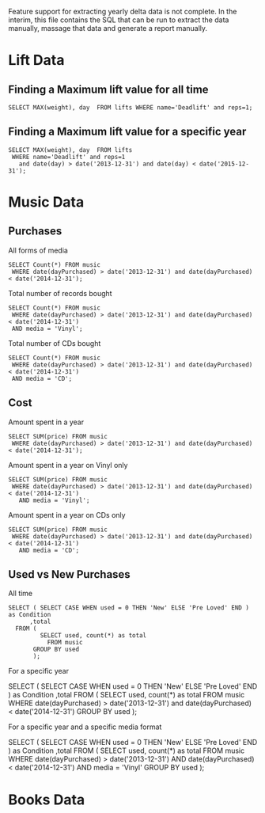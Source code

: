 

Feature support for extracting yearly delta data is not complete.  In the interim, this file contains the SQL that can
be run to extract the data manually, massage that data and generate a report manually.


# Lift Data #


## Finding a Maximum lift value for all time ##

    SELECT MAX(weight), day  FROM lifts WHERE name='Deadlift' and reps=1;


## Finding a Maximum lift value for a specific year ##

    SELECT MAX(weight), day  FROM lifts
     WHERE name='Deadlift' and reps=1
       and date(day) > date('2013-12-31') and date(day) < date('2015-12-31');


# Music Data #

## Purchases ##

All forms of media

    SELECT Count(*) FROM music
     WHERE date(dayPurchased) > date('2013-12-31') and date(dayPurchased) < date('2014-12-31');

Total number of records bought

    SELECT Count(*) FROM music
     WHERE date(dayPurchased) > date('2013-12-31') and date(dayPurchased) < date('2014-12-31')
     AND media = 'Vinyl';

Total number of CDs bought

    SELECT Count(*) FROM music
     WHERE date(dayPurchased) > date('2013-12-31') and date(dayPurchased) < date('2014-12-31')
     AND media = 'CD';


## Cost ##

Amount spent in a year

    SELECT SUM(price) FROM music
     WHERE date(dayPurchased) > date('2013-12-31') and date(dayPurchased) < date('2014-12-31');

Amount spent in a year on Vinyl only

    SELECT SUM(price) FROM music
     WHERE date(dayPurchased) > date('2013-12-31') and date(dayPurchased) < date('2014-12-31')
       AND media = 'Vinyl';

Amount spent in a year on CDs only

    SELECT SUM(price) FROM music
     WHERE date(dayPurchased) > date('2013-12-31') and date(dayPurchased) < date('2014-12-31')
       AND media = 'CD';

## Used vs New Purchases ##

All time

    SELECT ( SELECT CASE WHEN used = 0 THEN 'New' ELSE 'Pre Loved' END ) as Condition
          ,total
      FROM (
             SELECT used, count(*) as total
               FROM music
           GROUP BY used
           );

For a specific year

   SELECT ( SELECT CASE WHEN used = 0 THEN 'New' ELSE 'Pre Loved' END ) as Condition
          ,total
      FROM (
             SELECT used, count(*) as total
               FROM music
              WHERE date(dayPurchased) > date('2013-12-31') and date(dayPurchased) < date('2014-12-31')
           GROUP BY used
           );

For a specific year and a specific media format

  SELECT ( SELECT CASE WHEN used = 0 THEN 'New' ELSE 'Pre Loved' END ) as Condition
          ,total
      FROM (
             SELECT used, count(*) as total
               FROM music
              WHERE date(dayPurchased) > date('2013-12-31') AND date(dayPurchased) < date('2014-12-31')
                AND media = 'Vinyl'
           GROUP BY used
           );


# Books Data #